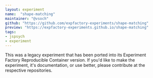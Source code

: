 ```yaml
---
layout: experiment
name:  "shape-matching"
maintainer: "@vsoch"
github: "https://github.com/expfactory-experiments/shape-matching"
preview: "https://expfactory-experiments.github.io/shape-matching"
tags:
- jspsych
- experiment
---
```


This was a legacy experiment that has been ported into its Experiment Factory Reproducible Container version. If you'd like to make the experiment, it's documentation, or use better, please contribute at the respective repositories.
